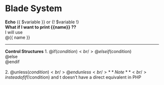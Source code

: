 # Blade System
**Echo**
{{ $variable }} or {! $variable !} <br/>
**What if I want to print {{name}} ??** <br/>
I will use <br/>
@{{ name }} <br/>
__________________
**Control Structures**
1. 
@if($condition) <br/>
@elseif($condition) <br/>
@else <br/>
@endif <br/>
<br/>
2. 
@unless($condition) <br/>
@endunless <br/>
**Note** <br/>
instead of if(!$condition) and t doesn’t have a direct equivalent in
PHP <br/>

